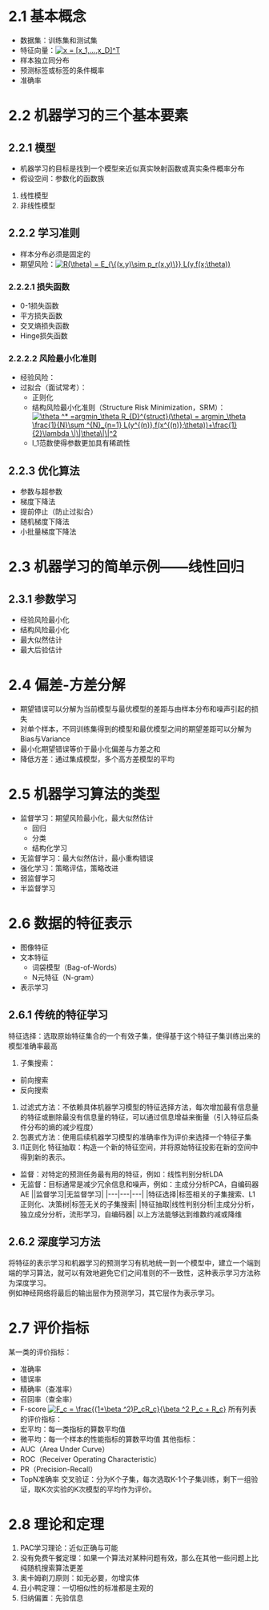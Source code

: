 # 2.1 基本概念
* 数据集：训练集和测试集
* 特征向量：<a href="https://www.codecogs.com/eqnedit.php?latex=x&space;=&space;[x_1,...,x_D]^T" target="_blank"><img src="https://latex.codecogs.com/gif.latex?x&space;=&space;[x_1,...,x_D]^T" title="x = [x_1,...,x_D]^T" /></a>
* 样本独立同分布
* 预测标签或标签的条件概率
* 准确率

# 2.2 机器学习的三个基本要素
## 2.2.1 模型
* 机器学习的目标是找到一个模型来近似真实映射函数或真实条件概率分布
* 假设空间：参数化的函数族
1. 线性模型
2. 非线性模型
## 2.2.2 学习准则
* 样本分布必须是固定的
* 期望风险：<a href="https://www.codecogs.com/eqnedit.php?latex=R(\theta)&space;=&space;E_{\{(x,y)\sim&space;p_r(x,y)\}}&space;L(y,f(x;\theta))" target="_blank"><img src="https://latex.codecogs.com/gif.latex?R(\theta)&space;=&space;E_{\{(x,y)\sim&space;p_r(x,y)\}}&space;L(y,f(x;\theta))" title="R(\theta) = E_{\{(x,y)\sim p_r(x,y)\}} L(y,f(x;\theta))" /></a>
### 2.2.2.1 损失函数
* 0-1损失函数
* 平方损失函数
* 交叉熵损失函数
* Hinge损失函数
### 2.2.2.2 风险最小化准则
* 经验风险：
* 过拟合（面试常考）：
  * 正则化
  * 结构风险最小化准则（Structure Risk Minimization，SRM）：<a href="https://www.codecogs.com/eqnedit.php?latex=\theta&space;^*&space;=argmin_\theta&space;R_{D}^{struct}(\theta)&space;=&space;argmin_\theta&space;\frac{1}{N}\sum&space;^{N}_{n=1}&space;L(y^{(n)},f(x^{(n)};\theta))&plus;\frac{1}{2}\lambda&space;\|\|\theta\|\|^2" target="_blank"><img src="https://latex.codecogs.com/gif.latex?\theta&space;^*&space;=argmin_\theta&space;R_{D}^{struct}(\theta)&space;=&space;argmin_\theta&space;\frac{1}{N}\sum&space;^{N}_{n=1}&space;L(y^{(n)},f(x^{(n)};\theta))&plus;\frac{1}{2}\lambda&space;\|\|\theta\|\|^2" title="\theta ^* =argmin_\theta R_{D}^{struct}(\theta) = argmin_\theta \frac{1}{N}\sum ^{N}_{n=1} L(y^{(n)},f(x^{(n)};\theta))+\frac{1}{2}\lambda \|\|\theta\|\|^2" /></a>
  * l_1范数使得参数更加具有稀疏性
## 2.2.3 优化算法
* 参数与超参数
* 梯度下降法
* 提前停止（防止过拟合）
* 随机梯度下降法
* 小批量梯度下降法
# 2.3 机器学习的简单示例——线性回归
## 2.3.1 参数学习
* 经验风险最小化
* 结构风险最小化
* 最大似然估计
* 最大后验估计
# 2.4 偏差-方差分解
* 期望错误可以分解为当前模型与最优模型的差距与由样本分布和噪声引起的损失
* 对单个样本，不同训练集得到的模型和最优模型之间的期望差距可以分解为Bias与Variance
* 最小化期望错误等价于最小化偏差与方差之和
* 降低方差：通过集成模型，多个高方差模型的平均
# 2.5 机器学习算法的类型
* 监督学习：期望风险最小化，最大似然估计
  * 回归
  * 分类
  * 结构化学习
* 无监督学习：最大似然估计，最小重构错误
* 强化学习：策略评估，策略改进
* 弱监督学习
* 半监督学习
# 2.6 数据的特征表示
* 图像特征
* 文本特征
  * 词袋模型（Bag-of-Words）
  * N元特征（N-gram）
* 表示学习
## 2.6.1 传统的特征学习
特征选择：选取原始特征集合的一个有效子集，使得基于这个特征子集训练出来的模型准确率最高  
 1. 子集搜索：
  * 前向搜索
  * 反向搜索
  1. 过滤式方法：不依赖具体机器学习模型的特征选择方法，每次增加最有信息量的特征或删除最没有信息量的特征，可以通过信息增益来衡量（引入特征后条件分布的熵的减少程度）
  2. 包裹式方法：使用后续机器学习模型的准确率作为评价来选择一个特征子集
 2. l1正则化
特征抽取：构造一个新的特征空间，并将原始特征投影在新的空间中得到新的表示。
 * 监督：对特定的预测任务最有用的特征，例如：线性判别分析LDA
 * 无监督：目标通常是减少冗余信息和噪声，例如：主成分分析PCA，自编码器AE
||监督学习|无监督学习|
|---|---|---|
|特征选择|标签相关的子集搜索、L1正则化、决策树|标签无关的子集搜索|
|特征抽取|线性判别分析|主成分分析，独立成分分析，流形学习，自编码器|
以上方法能够达到维数约减或降维
## 2.6.2 深度学习方法
将特征的表示学习和机器学习的预测学习有机地统一到一个模型中，建立一个端到端的学习算法，就可以有效地避免它们之间准则的不一致性，这种表示学习方法称为深度学习。  
例如神经网络将最后的输出层作为预测学习，其它层作为表示学习。
# 2.7 评价指标
某一类的评价指标：
* 准确率
* 错误率
* 精确率（查准率）
* 召回率（查全率）
* F-score <a href="https://www.codecogs.com/eqnedit.php?latex=F_c&space;=&space;\frac{(1&plus;\beta&space;^2)P_cR_c}{\beta&space;^2&space;P_c&space;&plus;&space;R_c}" target="_blank"><img src="https://latex.codecogs.com/gif.latex?F_c&space;=&space;\frac{(1&plus;\beta&space;^2)P_cR_c}{\beta&space;^2&space;P_c&space;&plus;&space;R_c}" title="F_c = \frac{(1+\beta ^2)P_cR_c}{\beta ^2 P_c + R_c}" /></a>
所有列表的评价指标：
* 宏平均：每一类指标的算数平均值
* 微平均：每一个样本的性能指标的算数平均值
其他指标：
* AUC（Area Under Curve）
* ROC（Receiver Operating Characteristic）
* PR（Precision-Recall）
* TopN准确率
交叉验证：分为K个子集，每次选取K-1个子集训练，剩下一组验证，取K次实验的K次模型的平均作为评价。
# 2.8 理论和定理
1. PAC学习理论：近似正确与可能
2. 没有免费午餐定理：如果一个算法对某种问题有效，那么在其他一些问题上比纯随机搜索算法更差
3. 奥卡姆剃刀原则：如无必要，勿增实体
4. 丑小鸭定理：一切相似性的标准都是主观的
5. 归纳偏置：先验信息
  
